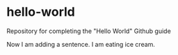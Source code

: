 # hello-world
Repository for completing the "Hello World" Github guide

Now I am adding a sentence.
I am eating ice cream.

